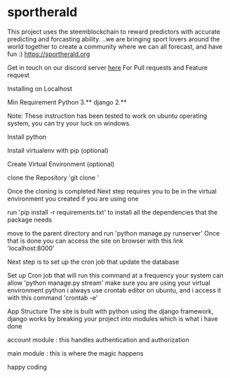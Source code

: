 # sportherald


This project uses the steemblockchain  to reward predictors with accurate predicting and forcasting ability. ..we are bringing sport lovers around the world together to create a community where we can all forecast, and have fun :)  https://sportherald.org


Get in touch on our discord server [here](https://discord.gg/rfcBwY) For Pull requests and Feature request

Installing on Localhost

Min Requirement
 Python 3.**
 django 2.**

 Note:
 These instruction has been tested to work on ubuntu operating system, you can try your luck on windows.

Install python

Install virtualenv with pip (optional)


 Create Virtual Environment (optional)

clone the Repository
 'git clone '

 Once the cloning is completed
 Next step requires you to be in the virtual environment you created if you are using one

 run 'pip install -r requirements.txt' to install all the dependencies that the package needs

 move to the parent directory and run
 'python manage.py runserver'
 Once that is done
  you can access the site on browser with this link 'localhost:8000'

 Next step is to set up the cron job that update the database

Set up Cron job that will run this command at a frequency your system can allow
'python manage.py stream'
make sure you are using your virtual environment python
i always use crontab editor on ubuntu, and i access it with this command
'crontab -e'


 App Structure
The site is built with python using the django framework, django works by breaking your project into modules which is what i have done

account module : this handles authentication and authorization

main module : this is where the magic happens

happy coding



